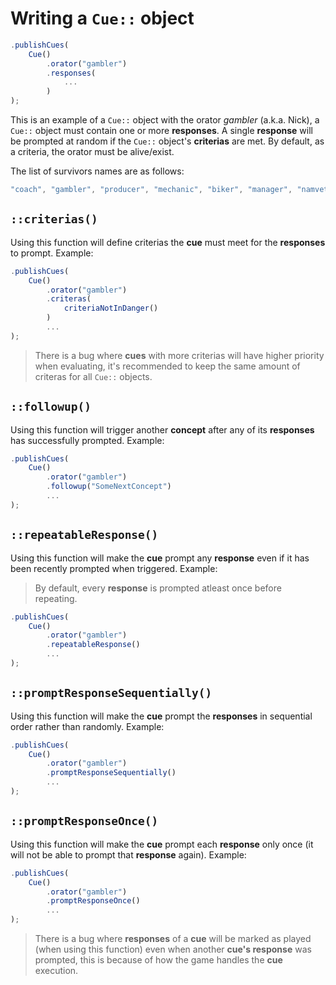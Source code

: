 # Writing a `Cue::` object

```javascript
.publishCues(
    Cue()
        .orator("gambler")
        .responses(
            ...
        )
);
```

This is an example of a `Cue::` object with the orator *gambler* (a.k.a. Nick), a `Cue::` object must contain one or more **responses**. A single **response** will be prompted at random if the `Cue::` object's **criterias** are met. By default, as a criteria, the orator must be alive/exist.

The list of survivors names are as follows:

```javascript
"coach", "gambler", "producer", "mechanic", "biker", "manager", "namvet", "teengirl"
```

## **`::criterias()`**

Using this function will define criterias the **cue** must meet for the **responses** to prompt. Example:

```javascript
.publishCues(
    Cue()
        .orator("gambler")
        .criteras(
            criteriaNotInDanger()
        )
        ...
);
```

> There is a bug where **cues** with more criterias will have higher priority when evaluating, it's recommended to keep the same amount of criteras for all `Cue::` objects.

## **`::followup()`**

Using this function will trigger another **concept** after any of its **responses** has successfully prompted. Example:

```javascript
.publishCues(
    Cue()
        .orator("gambler")
        .followup("SomeNextConcept")
        ...
);
```

## **`::repeatableResponse()`**

Using this function will make the **cue** prompt any **response** even if it has been recently prompted when triggered. Example:

> By default, every **response** is prompted atleast once before repeating.

```javascript
.publishCues(
    Cue()
        .orator("gambler")
        .repeatableResponse()
        ...
);
```

## **`::promptResponseSequentially()`**

Using this function will make the **cue** prompt the **responses** in sequential order rather than randomly. Example:

```javascript
.publishCues(
    Cue()
        .orator("gambler")
        .promptResponseSequentially()
        ...
);
```

## **`::promptResponseOnce()`**

Using this function will make the **cue** prompt each **response** only once (it will not be able to prompt that **response** again). Example:

```javascript
.publishCues(
    Cue()
        .orator("gambler")
        .promptResponseOnce()
        ...
);
```

> There is a bug where **responses** of a **cue** will be marked as played (when using this function) even when another **cue's response** was prompted, this is because of how the game handles the **cue** execution.